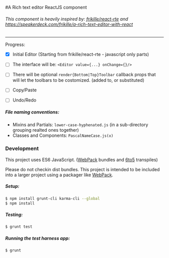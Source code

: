#A Rich text editor ReactJS component
###### This component is _heavily_ inspired by: [frikille/react-rte][0] and https://speakerdeck.com/frikille/a-rich-text-editor-with-react


---
Progress:
- [x] Initial Editor (Starting from frikille/react-rte - javascript only parts)
- [ ] The interface will be: `<Editor value={...} onChange={}/>`
- [ ] There will be optional `render{Bottom|Top}Toolbar` callback props that will let the toolbars to be costomized. (added to, or substituted)
- [ ] Copy/Paste
- [ ] Undo/Redo


##### File naming conventions:
- Mixins and Partials: `lower-case-hyphenated.js` (in a sub-directory grouping realted ones together)
- Classes and Components: `PascalNameCase.js(x)`

### Development
This project uses ES6 JavaScript. ([WebPack][1] bundles and [6to5][2] transpiles)

Please do not checkin dist bundles. This project is intended to be included into a larger project using a packager like [WebPack][1].


##### Setup:
```bash
$ npm install grunt-cli karma-cli --global
$ npm install
```

##### Testing:
```bash
$ grunt test
```

##### Running the test harness app:
```bash
$ grunt
```


   [0]: //github.com/frikille/react-rte
   [1]: //webpack.github.io
   [2]: //6to5.org
